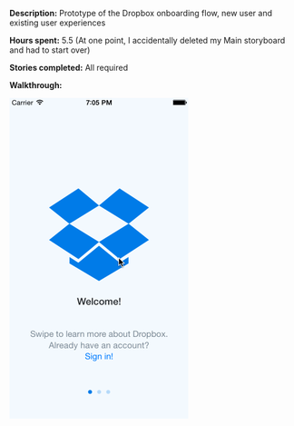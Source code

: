 **Description:** Prototype of the Dropbox onboarding flow, new user and existing user experiences 

**Hours spent:** 5.5 (At one point, I accidentally deleted my Main storyboard and had to start over)

**Stories completed:** All required


**Walkthrough:**

![Alt text](/Week1HW_DropboxPrototype.gif?raw=true "GIF Walkthrough")


